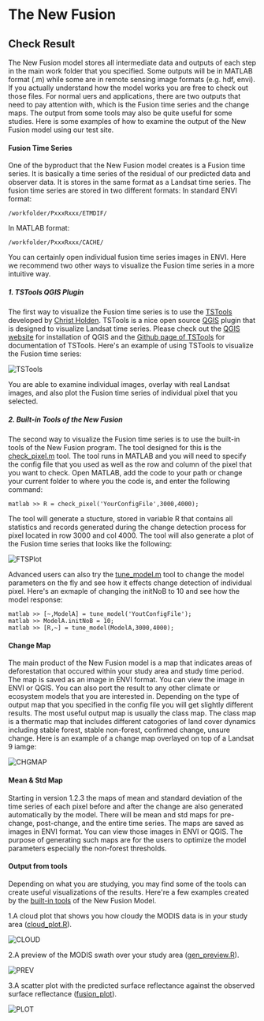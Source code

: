 # The New Fusion
## Check Result
The New Fusion model stores all intermediate data and outputs of each step in the main work folder that you specified. Some outputs will be in MATLAB format (.m) while some are in remote sensing image formats (e.g. hdf, envi). If you actually understand how the model works you are free to check out those files. For normal uers and applications, there are two outputs that need to pay attention with, which is the Fusion time series and the change maps. The output from some tools may also be quite useful for some studies. Here is some examples of how to examine the output of the New Fusion model using our test site.

#### Fusion Time Series

One of the byproduct that the New Fusion model creates is a Fusion time series. It is basically a time series of the residual of our predicted data and observer data. It is stores in the same format as a Landsat time series. The fusion time series are stored in two different formats:
In standard ENVI format:

    /workfolder/PxxxRxxx/ETMDIF/

In MATLAB format:

    /workfolder/PxxxRxxx/CACHE/

You can certainly open individual fusion time series images in ENVI. Here we recommend two other ways to visualize the Fusion time series in a more intuitive way.

##### 1. TSTools QGIS Plugin

The first way to visualize the Fusion time series is to use the [TSTools](https://github.com/ceholden/TSTools) developed by [Christ Holden](http://ceholden.github.io/). TSTools is a nice open source [QGIS](http://www.qgis.org/en/site/) plugin that is designed to visualize Landsat time series. Please check out the [QGIS website](http://www.qgis.org/en/site/) for installation of QGIS and the [Github page of TSTools](https://github.com/ceholden/TSTools) for documentation of TSTools. Here's an example of using TSTools to visualize the Fusion time series:

![TSTools](media/TSTools.png)

You are able to examine individual images, overlay with real Landsat images, and also plot the Fusion time series of individual pixel that you selected.

##### 2. Built-in Tools of the New Fusion

The second way to visualize the Fusion time series is to use the built-in tools of the New Fusion program. The tool designed for this is the [check_pixel.m](../tool/check_pixel.m) tool. The tool runs in MATLAB and you will need to specify the config file that you used as well as the row and column of the pixel that you want to check. Open MATLAB, add the code to your path or change your current folder to where you the code is, and enter the following command:

    matlab >> R = check_pixel('YourConfigFile',3000,4000);
    
The tool will generate a stucture, stored in variable R that contains all statistics and records generated during the change detection process for pixel located in row 3000 and col 4000. The tool will also generate a plot of the Fusion time series that looks like the following:

![FTSPlot](media/FTSPlot.png)

Advanced users can also try the [tune_model.m](../tool/tune_model.m) tool to change the model parameters on the fly and see how it effects change detection of individual pixel. Here's an exmaple of changing the initNoB to 10 and see how the model response:

    matlab >> [~,ModelA] = tune_model('YoutConfigFile');
    matlab >> ModelA.initNoB = 10;
    matlab >> [R,~] = tune_model(ModelA,3000,4000);

#### Change Map

The main product of the New Fusion model is a map that indicates areas of deforestation that occured within your study area and study time period. The map is saved as an image in ENVI format. You can view the image in ENVI or QGIS. You can also port the result to any other climate or ecosystem models that you are interested in. Depending on the type of output map that you specified in the config file you will get slightly different results. The most useful output map is usually the class map. The class map is a thermatic map that includes different catogories of land cover dynamics including stable forest, stable non-forest, confirmed change, unsure change. Here is an example of a change map overlayed on top of a Landsat 9 iamge:

![CHGMAP](media/CHGMAP.png)

#### Mean & Std Map

Starting in version 1.2.3 the maps of mean and standard deviation of the time series of each pixel before and after the change are also generated automatically by the model. There will be mean and std maps for pre-change, post-change, and the entire time series. The maps are saved as images in ENVI format. You can view those images in ENVI or QGIS. The purpose of generating such maps are for the users to optimize the model parameters especially the non-forest thresholds.   

#### Output from tools

Depending on what you are studying, you may find some of the tools can create useful visualizations of the results. Here're a few examples created by the [built-in tools](../tool) of the New Fusion Model.  

1.A cloud plot that shows you how cloudy the MODIS data is in your study area ([cloud_plot.R](../tool/cloud_plot.R)).  

![CLOUD](media/CLOUD.png)

2.A preview of the MODIS swath over your study area ([gen_preview.R](../tool/gen_preview.R)).  

![PREV](media/PREV.png)

3.A scatter plot with the predicted surface reflectance against the observed surface reflectance ([fusion_plot](../tool/fusion_plot.R)).

![PLOT](media/PLOT.png)
